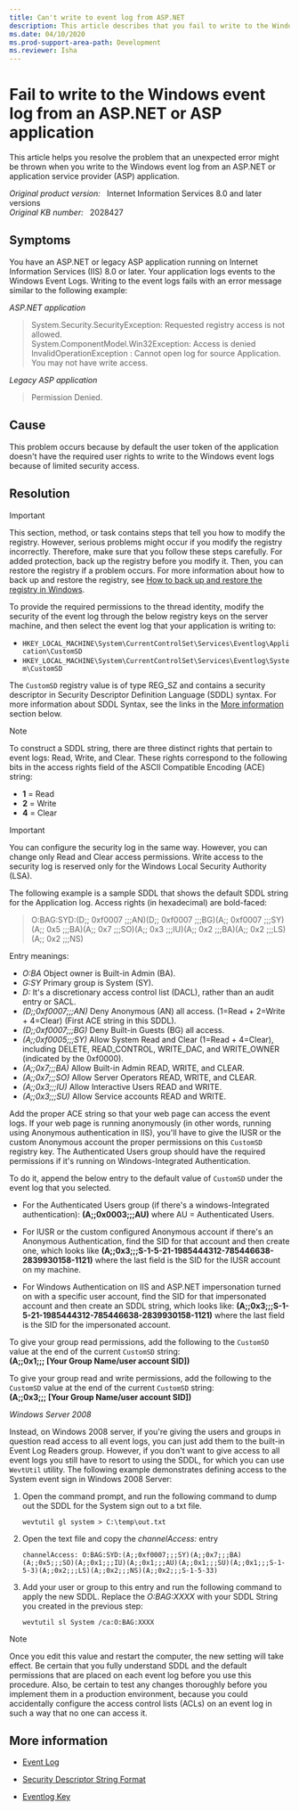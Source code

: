 ```yaml
---
title: Can't write to event log from ASP.NET 
description: This article describes that you fail to write to the Windows event log from an ASP.NET or ASP application.
ms.date: 04/10/2020
ms.prod-support-area-path: Development
ms.reviewer: Isha
---
```

# Fail to write to the Windows event log from an ASP.NET or ASP application

This article helps you resolve the problem that an unexpected error might be thrown when you write to the Windows event log from an ASP.NET or application service provider (ASP) application.

_Original product version:_ &nbsp; Internet Information Services 8.0 and later versions  
_Original KB number:_ &nbsp; 2028427

## Symptoms

You have an ASP.NET or legacy ASP application running on Internet Information Services (IIS) 8.0 or later. Your application logs events to the Windows Event Logs. Writing to the event logs fails with an error message similar to the following example:  

*ASP.NET application*

> System.Security.SecurityException: Requested registry access is not allowed.  
> System.ComponentModel.Win32Exception: Access is denied  
> InvalidOperationException : Cannot open log for source Application. You may not have write access.

*Legacy ASP application*

> Permission Denied.

## Cause

This problem occurs because by default the user token of the application doesn't have the required user rights to write to the Windows event logs because of limited security access.

## Resolution

> [!IMPORTANT]
> This section, method, or task contains steps that tell you how to modify the registry. However, serious problems might occur if you modify the registry incorrectly. Therefore, make sure that you follow these steps carefully. For added protection, back up the registry before you modify it. Then, you can restore the registry if a problem occurs. For more information about how to back up and restore the registry, see [How to back up and restore the registry in Windows](https://support.microsoft.com/help/322756).

To provide the required permissions to the thread identity, modify the security of the event log through the below registry keys on the server machine, and then select the event log that your application is writing to:

- `HKEY_LOCAL_MACHINE\System\CurrentControlSet\Services\Eventlog\Application\CustomSD`
- `HKEY_LOCAL_MACHINE\System\CurrentControlSet\Services\Eventlog\System\CustomSD`

The `CustomSD` registry value is of type REG_SZ and contains a security descriptor in Security Descriptor Definition Language (SDDL) syntax. For more information about SDDL Syntax, see the links in the [More information](#more-information) section below.

> [!NOTE]
> To construct a SDDL string, there are three distinct rights that pertain to event logs: Read, Write, and Clear. These rights correspond to the following bits in the access rights field of the ASCII Compatible Encoding (ACE) string:
> - **1** = Read
> - **2** = Write
> - **4** = Clear

> [!IMPORTANT]
> You can configure the security log in the same way. However, you can change only Read and Clear access permissions. Write access to the security log is reserved only for the Windows Local Security Authority (LSA).

The following example is a sample SDDL that shows the default SDDL string for the Application log. Access rights (in hexadecimal) are bold-faced:

> O:BAG:SYD:(D;; 0xf0007 ;;;AN)(D;; 0xf0007 ;;;BG)(A;; 0xf0007 ;;;SY)(A;; 0x5 ;;;BA)(A;; 0x7 ;;;SO)(A;; 0x3 ;;;IU)(A;; 0x2 ;;;BA)(A;; 0x2 ;;;LS)(A;; 0x2 ;;;NS)

Entry meanings:

- *O:BA* Object owner is Built-in Admin (BA).
- *G:SY* Primary group is System (SY).
- *D:* It's a discretionary access control list (DACL), rather than an audit entry or SACL.
- *(D;;0xf0007;;;AN)* Deny Anonymous (AN) all access. (1=Read + 2=Write + 4=Clear) (First ACE string in this SDDL).
- *(D;;0xf0007;;;BG)* Deny Built-in Guests (BG) all access.
- *(A;;0xf0005;;;SY)* Allow System Read and Clear (1=Read + 4=Clear), including DELETE, READ_CONTROL, WRITE_DAC, and WRITE_OWNER (indicated by the 0xf0000).
- *(A;;0x7;;;BA)* Allow Built-in Admin READ, WRITE, and CLEAR.
- *(A;;0x7;;;SO)* Allow Server Operators READ, WRITE, and CLEAR.
- *(A;;0x3;;;IU)* Allow Interactive Users READ and WRITE.
- *(A;;0x3;;;SU)* Allow Service accounts READ and WRITE.

Add the proper ACE string so that your web page can access the event logs. If your web page is running anonymously (in other words, running using Anonymous authentication in IIS), you'll have to give the IUSR or the custom Anonymous account the proper permissions on this `CustomSD` registry key. The Authenticated Users group should have the required permissions if it's running on Windows-Integrated Authentication.

To do it, append the below entry to the default value of `CustomSD` under the event log that you selected.

- For the Authenticated Users group (if there's a windows-Integrated authentication): **(A;;0x0003;;;AU)** where AU = Authenticated Users.

- For IUSR or the custom configured Anonymous account if there's an Anonymous Authentication, find the SID for that account and then create one, which looks like **(A;;0x3;;;S-1-5-21-1985444312-785446638-2839930158-1121)** where the last field is the SID for the IUSR account on my machine.

- For Windows Authentication on IIS and ASP.NET impersonation turned on with a specific user account, find the SID for that impersonated account and then create an SDDL string, which looks like: **(A;;0x3;;;S-1-5-21-1985444312-785446638-2839930158-1121)** where the last field is the SID for the impersonated account.

To give your group read permissions, add the following to the `CustomSD` value at the end of the current `CustomSD` string:  
**(A;;0x1;;; [Your Group Name/user account SID])**

To give your group read and write permissions, add the following to the `CustomSD` value at the end of the current `CustomSD` string:  
**(A;;0x3;;; [Your Group Name/user account SID])**

*Windows Server 2008*

Instead, on Windows 2008 server, if you're giving the users and groups in question read access to all event logs, you can just add them to the built-in Event Log Readers group. However, if you don't want to give access to all event logs you still have to resort to using the SDDL, for which you can use `WevtUtil` utility. The following example demonstrates defining access to the System event sign in Windows 2008 Server:

1. Open the command prompt, and run the following command to dump out the SDDL for the System sign out to a txt file.

    ```console
    wevtutil gl system > C:\temp\out.txt
    ```

2. Open the text file and copy the *channelAccess:* entry

    ```console
    channelAccess: O:BAG:SYD:(A;;0xf0007;;;SY)(A;;0x7;;;BA)(A;;0x5;;;SO)(A;;0x1;;;IU)(A;;0x1;;;AU)(A;;0x1;;;SU)(A;;0x1;;;S-1-5-3)(A;;0x2;;;LS)(A;;0x2;;;NS)(A;;0x2;;;S-1-5-33)
    ```

3. Add your user or group to this entry and run the following command to apply the new SDDL. Replace the *O:BAG:XXXX* with your SDDL String you created in the previous step:

    ```console
    wevtutil sl System /ca:O:BAG:XXXX
    ```

> [!NOTE]
> Once you edit this value and restart the computer, the new setting will take effect. Be certain that you fully understand SDDL and the default permissions that are placed on each event log before you use this procedure. Also, be certain to test any changes thoroughly before you implement them in a production environment, because you could accidentally configure the access control lists (ACLs) on an event log in such a way that no one can access it.

## More information

- [Event Log](/previous-versions/windows/it-pro/windows-vista/cc722385(v=ws.10))

- [Security Descriptor String Format](/windows/win32/secauthz/security-descriptor-string-format)

- [Eventlog Key](/windows/win32/eventlog/eventlog-key)  
